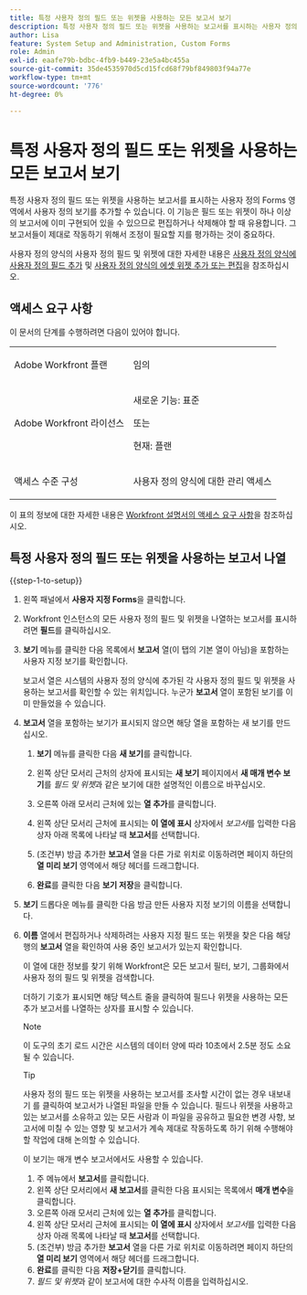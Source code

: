 ```yaml
---
title: 특정 사용자 정의 필드 또는 위젯을 사용하는 모든 보고서 보기
description: 특정 사용자 정의 필드 또는 위젯을 사용하는 보고서를 표시하는 사용자 정의 Forms 영역에서 사용자 정의 보기를 추가할 수 있습니다. 이 기능은 필드 또는 위젯이 하나 이상의 보고서에 이미 구현되어 있을 수 있으므로 편집하거나 삭제해야 할 때 유용합니다. 그 보고서들이 제대로 작동하기 위해서 조정이 필요할 지를 평가하는 것이 중요하다.
author: Lisa
feature: System Setup and Administration, Custom Forms
role: Admin
exl-id: eaafe79b-bdbc-4fb9-b449-23e5a4bc455a
source-git-commit: 35de4535970d5cd15fcd68f79bf849803f94a77e
workflow-type: tm+mt
source-wordcount: '776'
ht-degree: 0%

---
```


# 특정 사용자 정의 필드 또는 위젯을 사용하는 모든 보고서 보기

특정 사용자 정의 필드 또는 위젯을 사용하는 보고서를 표시하는 사용자 정의 Forms 영역에서 사용자 정의 보기를 추가할 수 있습니다. 이 기능은 필드 또는 위젯이 하나 이상의 보고서에 이미 구현되어 있을 수 있으므로 편집하거나 삭제해야 할 때 유용합니다. 그 보고서들이 제대로 작동하기 위해서 조정이 필요할 지를 평가하는 것이 중요하다.

사용자 정의 양식의 사용자 정의 필드 및 위젯에 대한 자세한 내용은 [사용자 정의 양식에 사용자 정의 필드 추가](../../../administration-and-setup/customize-workfront/create-manage-custom-forms/add-a-custom-field-to-a-custom-form.md) 및 [사용자 정의 양식의 에셋 위젯 추가 또는 편집](../../../administration-and-setup/customize-workfront/create-manage-custom-forms/add-widget-or-edit-its-properties-in-a-custom-form.md)을 참조하십시오.

## 액세스 요구 사항

이 문서의 단계를 수행하려면 다음이 있어야 합니다.

<table style="table-layout:auto"> 
 <col> 
 <col> 
 <tbody> 
  <tr data-mc-conditions=""> 
   <td role="rowheader"> <p>Adobe Workfront 플랜</p> </td> 
   <td>임의</td> 
  </tr> 
  <tr> 
   <td role="rowheader">Adobe Workfront 라이선스</td> 
   <td>
   <p>새로운 기능: 표준</p>
   <p>또는</p>
   <p>현재: 플랜</p></td>
  </tr> 
  <tr data-mc-conditions=""> 
   <td role="rowheader">액세스 수준 구성</td> 
   <td> <p>사용자 정의 양식에 대한 관리 액세스</p> </td> 
  </tr> 
 </tbody> 
</table>

이 표의 정보에 대한 자세한 내용은 [Workfront 설명서의 액세스 요구 사항](/help/quicksilver/administration-and-setup/add-users/access-levels-and-object-permissions/access-level-requirements-in-documentation.md)을 참조하십시오.

## 특정 사용자 정의 필드 또는 위젯을 사용하는 보고서 나열

{{step-1-to-setup}}

1. 왼쪽 패널에서 **사용자 지정 Forms**&#x200B;을 클릭합니다.
1. Workfront 인스턴스의 모든 사용자 정의 필드 및 위젯을 나열하는 보고서를 표시하려면 **필드**&#x200B;를 클릭하십시오.

1. **보기** 메뉴를 클릭한 다음 목록에서 **보고서** 열(이 탭의 기본 열이 아님)을 포함하는 사용자 지정 보기를 확인합니다.

   보고서 열은 시스템의 사용자 정의 양식에 추가된 각 사용자 정의 필드 및 위젯을 사용하는 보고서를 확인할 수 있는 위치입니다. 누군가 **보고서** 열이 포함된 보기를 이미 만들었을 수 있습니다.

1. **보고서** 열을 포함하는 보기가 표시되지 않으면 해당 열을 포함하는 새 보기를 만드십시오.

   1. **보기** 메뉴를 클릭한 다음 **새 보기**&#x200B;를 클릭합니다.

   1. 왼쪽 상단 모서리 근처의 상자에 표시되는 **새 보기** 페이지에서 **새 매개 변수 보기**&#x200B;를 *필드 및 위젯*&#x200B;과 같은 보기에 대한 설명적인 이름으로 바꾸십시오.

   1. 오른쪽 아래 모서리 근처에 있는 **열 추가**&#x200B;를 클릭합니다.
   1. 왼쪽 상단 모서리 근처에 표시되는 **이 열에 표시** 상자에서 *보고서*&#x200B;를 입력한 다음 상자 아래 목록에 나타날 때 **보고서**&#x200B;를 선택합니다.

   1. (조건부) 방금 추가한 **보고서** 열을 다른 가로 위치로 이동하려면 페이지 하단의 **열 미리 보기** 영역에서 해당 헤더를 드래그합니다.

   1. **완료**&#x200B;를 클릭한 다음 **보기 저장**&#x200B;을 클릭합니다.

1. **보기** 드롭다운 메뉴를 클릭한 다음 방금 만든 사용자 지정 보기의 이름을 선택합니다.
1. **이름** 열에서 편집하거나 삭제하려는 사용자 지정 필드 또는 위젯을 찾은 다음 해당 행의 **보고서** 열을 확인하여 사용 중인 보고서가 있는지 확인합니다.

   이 열에 대한 정보를 찾기 위해 Workfront은 모든 보고서 필터, 보기, 그룹화에서 사용자 정의 필드 및 위젯을 검색합니다.

   더하기 기호가 표시되면 해당 텍스트 줄을 클릭하여 필드나 위젯을 사용하는 모든 추가 보고서를 나열하는 상자를 표시할 수 있습니다.

   >[!NOTE]
   >
   >이 도구의 초기 로드 시간은 시스템의 데이터 양에 따라 10초에서 2.5분 정도 소요될 수 있습니다.

   >[!TIP]
   >
   >사용자 정의 필드 또는 위젯을 사용하는 보고서를 조사할 시간이 없는 경우 내보내기 를 클릭하여 보고서가 나열된 파일을 만들 수 있습니다. 필드나 위젯을 사용하고 있는 보고서를 소유하고 있는 모든 사람과 이 파일을 공유하고 필요한 변경 사항, 보고서에 미칠 수 있는 영향 및 보고서가 계속 제대로 작동하도록 하기 위해 수행해야 할 작업에 대해 논의할 수 있습니다.
   >
   >이 보기는 매개 변수 보고서에서도 사용할 수 있습니다.
   >      
   > 1. 주 메뉴에서 **보고서**&#x200B;를 클릭합니다.
   > 1. 왼쪽 상단 모서리에서 **새 보고서**&#x200B;를 클릭한 다음 표시되는 목록에서 **매개 변수**&#x200B;을 클릭합니다.
   > 1. 오른쪽 아래 모서리 근처에 있는 **열 추가**&#x200B;를 클릭합니다.
   > 1. 왼쪽 상단 모서리 근처에 표시되는 **이 열에 표시** 상자에서 *보고서*&#x200B;를 입력한 다음 상자 아래 목록에 나타날 때 **보고서**&#x200B;를 선택합니다.
   > 1. (조건부) 방금 추가한 **보고서** 열을 다른 가로 위치로 이동하려면 페이지 하단의 **열 미리 보기** 영역에서 해당 헤더를 드래그합니다.
   > 1. **완료**&#x200B;를 클릭한 다음 **저장+닫기**&#x200B;를 클릭합니다.
   > 1. *필드 및 위젯*&#x200B;과 같이 보고서에 대한 수사적 이름을 입력하십시오.
